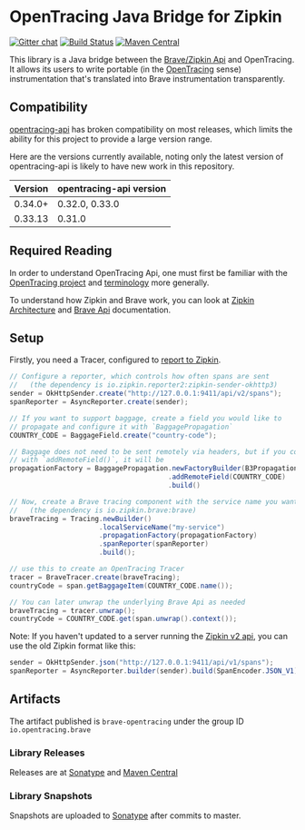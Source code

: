# OpenTracing Java Bridge for Zipkin

[![Gitter chat](http://img.shields.io/badge/gitter-join%20chat%20%E2%86%92-brightgreen.svg)](https://gitter.im/openzipkin/zipkin)
[![Build Status](https://github.com/openzipkin-contrib/brave-opentracing/workflows/test/badge.svg)](https://github.com/openzipkin-contrib/brave-opentracing/actions?query=workflow%3Atest)
[![Maven Central](https://img.shields.io/maven-central/v/io.opentracing.brave/brave-opentracing.svg)](https://search.maven.org/search?q=g:io.opentracing.brave%20AND%20a:brave-opentracing)

This library is a Java bridge between the [Brave/Zipkin Api](https://github.com/openzipkin/brave/tree/master/brave#brave-api-v4) and OpenTracing. It allows its users to write portable (in the [OpenTracing](http://opentracing.io) sense) instrumentation that's translated into Brave instrumentation transparently.

## Compatibility

[opentracing-api](https://github.com/opentracing/opentracing-java) has broken compatibility
on most releases, which limits the ability for this project to provide a large version range.

Here are the versions currently available, noting only the latest version of
opentracing-api is likely to have new work in this repository.

| Version | opentracing-api version |
|---------|-------------------------|
| 0.34.0+ | 0.32.0, 0.33.0          |
| 0.33.13 | 0.31.0                  |

## Required Reading

In order to understand OpenTracing Api, one must first be familiar with the [OpenTracing project](http://opentracing.io) and [terminology](https://github.com/opentracing/specification/blob/master/specification.md) more generally.

To understand how Zipkin and Brave work, you can look at [Zipkin Architecture](http://zipkin.io/pages/architecture.html) and [Brave Api](https://github.com/openzipkin/brave/tree/master/brave#brave-api-v4) documentation.

## Setup

Firstly, you need a Tracer, configured to [report to Zipkin](https://github.com/openzipkin/zipkin-reporter-java).

```java
// Configure a reporter, which controls how often spans are sent
//   (the dependency is io.zipkin.reporter2:zipkin-sender-okhttp3)
sender = OkHttpSender.create("http://127.0.0.1:9411/api/v2/spans");
spanReporter = AsyncReporter.create(sender);

// If you want to support baggage, create a field you would like to
// propagate and configure it with `BaggagePropagation`
COUNTRY_CODE = BaggageField.create("country-code");

// Baggage does not need to be sent remotely via headers, but if you configure
// with `addRemoteField()`, it will be
propagationFactory = BaggagePropagation.newFactoryBuilder(B3Propagation.FACTORY)
                                       .addRemoteField(COUNTRY_CODE)
                                       .build()

// Now, create a Brave tracing component with the service name you want to see in Zipkin.
//   (the dependency is io.zipkin.brave:brave)
braveTracing = Tracing.newBuilder()
                      .localServiceName("my-service")
                      .propagationFactory(propagationFactory)
                      .spanReporter(spanReporter)
                      .build();

// use this to create an OpenTracing Tracer
tracer = BraveTracer.create(braveTracing);
countryCode = span.getBaggageItem(COUNTRY_CODE.name());

// You can later unwrap the underlying Brave Api as needed
braveTracing = tracer.unwrap();
countryCode = COUNTRY_CODE.get(span.unwrap().context());
```

Note: If you haven't updated to a server running the [Zipkin v2 api](https://zipkin.io/zipkin-api/#/default/post_spans), you
can use the old Zipkin format like this:

```java
sender = OkHttpSender.json("http://127.0.0.1:9411/api/v1/spans");
spanReporter = AsyncReporter.builder(sender).build(SpanEncoder.JSON_V1);
```

## Artifacts
The artifact published is `brave-opentracing` under the group ID `io.opentracing.brave`

### Library Releases
Releases are at [Sonatype](https://oss.sonatype.org/content/repositories/releases) and [Maven Central](http://search.maven.org/#search%7Cga%7C1%7Cg%3A%22io.opentracing.brave%22)

### Library Snapshots
Snapshots are uploaded to [Sonatype](https://oss.sonatype.org/content/repositories/snapshots) after
commits to master.
